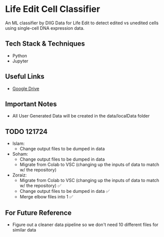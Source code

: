 # Life Edit Cell Classifier
 An ML classifier by DIIG Data for Life Edit to detect edited vs unedited cells using single-cell DNA expression data.

## Tech Stack & Techniques
- Python
- Jupyter

## Useful Links
- [Google Drive](https://drive.google.com/drive/folders/1ohv7aq8I2rCBZCLGXtBFtLMKm3vwiCHX)

## Important Notes
- All User Generated Data will be created in the data/localData folder

## TODO 121724
- Islam:
    - Change output files to be dumped in data 
- Soham:
    - Change output files to be dumped in data
    - Migrate from Colab to VSC (changing up the inputs of data to match w/ the repository)
- Zoraiz:
    - Migrate from Colab to VSC (changing up the inputs of data to match w/ the repository) ✅
    - Change output files to be dumped in data ✅
    - Merge elbow files into 1 ✅

## For Future Reference
- Figure out a cleaner data pipeline so we don't need 10 different files for similar data

